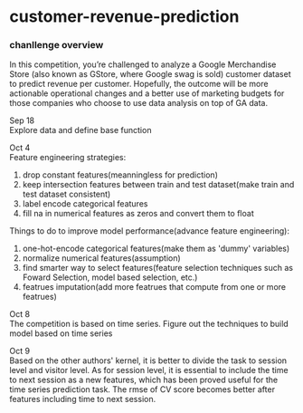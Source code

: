 # customer-revenue-prediction

### chanllenge overview
In this competition, you’re challenged to analyze a Google Merchandise Store (also known as GStore, where Google swag is sold) customer dataset to predict revenue per customer. Hopefully, the outcome will be more actionable operational changes and a better use of marketing budgets for those companies who choose to use data analysis on top of GA data.

Sep 18    
Explore data and define base function

Oct 4    
Feature engineering strategies:    
  1. drop constant features(meanningless for prediction)    
  2. keep intersection features between train and test dataset(make train and test dataset consistent)    
  3. label encode categorical features    
  4. fill na in numerical features as zeros and convert them to float    

Things to do to improve model performance(advance feature engineering):       
  1. one-hot-encode categorical features(make them as 'dummy' variables)    
  2. normalize numerical features(assumption)    
  3. find smarter way to select features(feature selection techniques such as Foward Selection, model based selection, etc.)  
  4. featrues imputation(add more featrues that compute from one or more featrues)
  
  Oct 8    
  The competition is based on time series. Figure out the techniques to build model based on time series
  
  Oct 9    
  Based on the other authors' kernel, it is better to divide the task to session level and visitor level. As for session level, it is essential to include the time to next session as a new features, which has been proved useful for the time series prediction task. The rmse of CV score becomes better after features including time to next session. 
